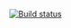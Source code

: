 [![Build status](https://ci.appveyor.com/api/projects/status/osxrku1nc9oq620a/branch/main?svg=true)](https://ci.appveyor.com/project/keereal1/methods/branch/main)